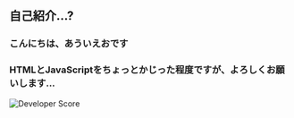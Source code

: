 ## 自己紹介...?
### こんにちは、あういえおです
### HTMLとJavaScriptをちょっとかじった程度ですが、よろしくお願いします...
![Developer Score](https://github-stats-eta-two.vercel.app/api/stats/auieo-dayo?theme=gradient)
